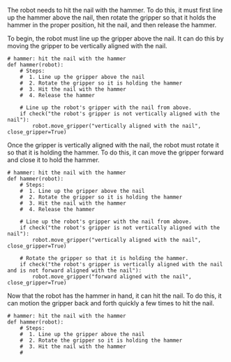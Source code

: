 

The robot needs to hit the nail with the hammer. To do this, it must first line up the hammer above the nail, then rotate the gripper so that it holds the hammer in the proper position, hit the nail, and then release the hammer.

To begin, the robot must line up the gripper above the nail. It can do this by moving the gripper to be vertically aligned with the nail.

```
# hammer: hit the nail with the hammer
def hammer(robot):
    # Steps:
    #  1. Line up the gripper above the nail
    #  2. Rotate the gripper so it is holding the hammer
    #  3. Hit the nail with the hammer
    #  4. Release the hammer
    
    # Line up the robot's gripper with the nail from above.
    if check("the robot's gripper is not vertically aligned with the nail"):
        robot.move_gripper("vertically aligned with the nail", close_gripper=True)

```

Once the gripper is vertically aligned with the nail, the robot must rotate it so that it is holding the hammer. To do this, it can move the gripper forward and close it to hold the hammer.

```
# hammer: hit the nail with the hammer
def hammer(robot):
    # Steps:
    #  1. Line up the gripper above the nail
    #  2. Rotate the gripper so it is holding the hammer
    #  3. Hit the nail with the hammer
    #  4. Release the hammer
    
    # Line up the robot's gripper with the nail from above.
    if check("the robot's gripper is not vertically aligned with the nail"):
        robot.move_gripper("vertically aligned with the nail", close_gripper=True)
        
    # Rotate the gripper so that it is holding the hammer.
    if check("the robot's gripper is vertically aligned with the nail and is not forward aligned with the nail"):
        robot.move_gripper("forward aligned with the nail", close_gripper=True)
```

Now that the robot has the hammer in hand, it can hit the nail. To do this, it can motion the gripper back and forth quickly a few times to hit the nail.

```
# hammer: hit the nail with the hammer
def hammer(robot):
    # Steps:
    #  1. Line up the gripper above the nail
    #  2. Rotate the gripper so it is holding the hammer
    #  3. Hit the nail with the hammer
    #